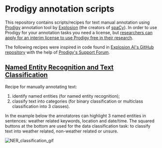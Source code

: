 # Prodigy annotation scripts

This repository contains scripts/recipes for text manual annotation using [Prodigy](https://prodi.gy/) annotation tool by [Explosion](https://explosion.ai/) (the creators of [spaCy](https://spacy.io/)). In order to use Prodigy for your annotation tasks you need a license, but [researchers can apply for an interim license to use Prodigy free in their research](https://prodi.gy/docs/faq).

The following recipes were inspired in code found in [Explosion AI's GitHub repository](https://github.com/explosion/prodigy-recipes) with the help of [Prodigy's Support Forum](https://support.prodi.gy/).


## [Named Entity Recognition and Text Classification](https://github.com/sofiapinto/Prodigy-annotation-scripts/tree/main/NER%20%2B%20classification)
Recipe for manually annotating text:
1. identify named entities (for named entity recognition);
2. classify text into categories (for binary classification or multiclass classification into 3 classes).

In the example below the annotatores can highlight 3 named entities in sentences: weather related keywords, location and date/time. The squared buttons at the bottom are used for the data classification task: to classify text into weather related, non-weather related or unsure.

![NER_classification_gif](https://github.com/sofiapinto/Prodigy-annotation-scripts/blob/main/gifs/prodigy_NER_class.gif)

